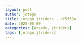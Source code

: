 ```yaml
---
layout: post
author: jotego
title: jotego.jtriders - cf5f59a
date: 2025-05-09
categories: [Arcade, jtriders]
tags: [jotego.jtriders]
---
```


